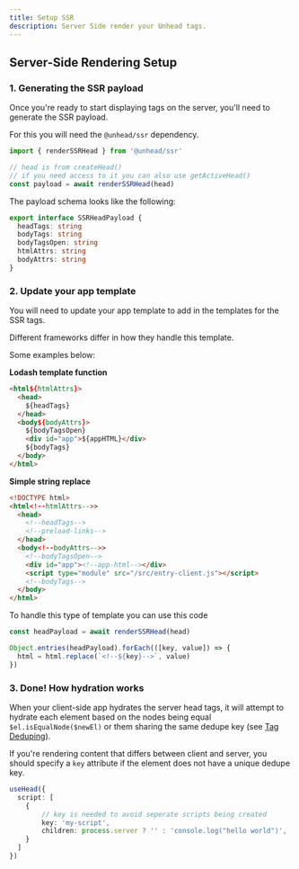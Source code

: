 ```yaml
---
title: Setup SSR
description: Server Side render your Unhead tags.
---
```


## Server-Side Rendering Setup

### 1. Generating the SSR payload

Once you're ready to start displaying tags on the server, you'll need to generate the SSR payload.

For this you will need the `@unhead/ssr` dependency.

```ts
import { renderSSRHead } from '@unhead/ssr'

// head is from createHead()
// if you need access to it you can also use getActiveHead()
const payload = await renderSSRHead(head)
```

The payload schema looks like the following:

```ts
export interface SSRHeadPayload {
  headTags: string
  bodyTags: string
  bodyTagsOpen: string
  htmlAttrs: string
  bodyAttrs: string
}
```

### 2. Update your app template

You will need to update your app template to add in the templates for
the SSR tags.

Different frameworks differ in how they handle this template. 

Some examples below:

**Lodash template function**

```html
<html${htmlAttrs}>
  <head>
    ${headTags}
  </head>
  <body${bodyAttrs}>
    ${bodyTagsOpen}
    <div id="app">${appHTML}</div>
    ${bodyTags}
  </body>
</html>
```

**Simple string replace**

```html
<!DOCTYPE html>
<html<!--htmlAttrs-->>
  <head>
    <!--headTags-->
    <!--preload-links-->
  </head>
  <body<!--bodyAttrs-->>
    <!--bodyTagsOpen-->
    <div id="app"><!--app-html--></div>
    <script type="module" src="/src/entry-client.js"></script>
    <!--bodyTags-->
  </body>
</html>
```

To handle this type of template you can use this code

```ts
const headPayload = await renderSSRHead(head)

Object.entries(headPayload).forEach(([key, value]) => {
  html = html.replace(`<!--${key}-->`, value)
})
```

### 3. Done! How hydration works

When your client-side app hydrates the server head tags, it will attempt to hydrate each 
element based on the nodes being equal `$el.isEqualNode($newEl)` or them sharing the same
dedupe key (see [Tag Deduping](/guide/guides/handling-duplicates)).

If you're rendering content that differs between client and server, you should 
specify a `key` attribute if the element does not have a unique dedupe key.

```ts
useHead({
  script: [
    {
        // key is needed to avoid seperate scripts being created
        key: 'my-script',
        children: process.server ? '' : 'console.log("hello world")',
    }
  ]
})
```
